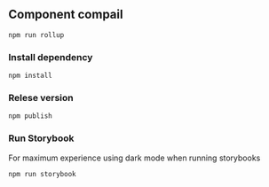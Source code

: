 ## Component compail

```
npm run rollup
```

### Install dependency

```
npm install
```

### Relese version

```
npm publish
```

### Run Storybook

For maximum experience using dark mode when running storybooks

```
npm run storybook
```
